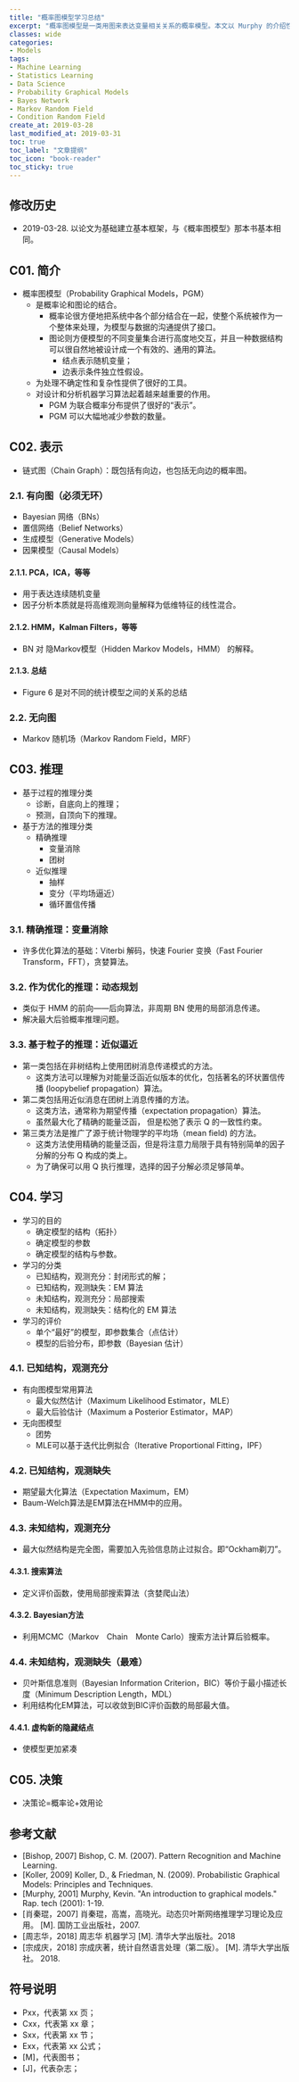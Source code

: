 ```yaml
---
title: "概率图模型学习总结"
excerpt: "概率图模型是一类用图来表达变量相关关系的概率模型。本文以 Murphy 的介绍性论文为基础的学习笔记。"
classes: wide
categories:
- Models
tags:
- Machine Learning
- Statistics Learning
- Data Science
- Probability Graphical Models
- Bayes Network
- Markov Random Field
- Condition Random Field
create_at: 2019-03-28
last_modified_at: 2019-03-31
toc: true
toc_label: "文章提纲"
toc_icon: "book-reader"
toc_sticky: true
---
```


## 修改历史

* 2019-03-28. 以论文为基础建立基本框架，与《概率图模型》那本书基本相同。

## C01. 简介

* 概率图模型（Probability Graphical Models，PGM）
  * 是概率论和图论的结合。
    * 概率论很方便地把系统中各个部分结合在一起，使整个系统被作为一个整体来处理，为模型与数据的沟通提供了接口。
    * 图论则方便模型的不同变量集合进行高度地交互，并且一种数据结构可以很自然地被设计成一个有效的、通用的算法。
      * 结点表示随机变量；
      * 边表示条件独立性假设。
  * 为处理不确定性和复杂性提供了很好的工具。
  * 对设计和分析机器学习算法起着越来越重要的作用。
    * PGM 为联合概率分布提供了很好的“表示”。
    * PGM 可以大幅地减少参数的数量。

## C02. 表示

* 链式图（Chain Graph）：既包括有向边，也包括无向边的概率图。

### 2.1. 有向图（必须无环）

* Bayesian 网络（BNs）
* 置信网络（Belief Networks）
* 生成模型（Generative Models）
* 因果模型（Causal Models）

#### 2.1.1. PCA，ICA，等等

* 用于表达连续随机变量
* 因子分析本质就是将高维观测向量解释为低维特征的线性混合。

#### 2.1.2. HMM，Kalman Filters，等等

* BN 对 隐Markov模型（Hidden Markov Models，HMM） 的解释。

#### 2.1.3. 总结

* Figure 6 是对不同的统计模型之间的关系的总结

### 2.2. 无向图

* Markov 随机场（Markov Random Field，MRF）

## C03. 推理

* 基于过程的推理分类
  * 诊断，自底向上的推理；
  * 预测，自顶向下的推理。
* 基于方法的推理分类
  * 精确推理
    * 变量消除
    * 团树
  * 近似推理
    * 抽样
    * 变分（平均场逼近）
    * 循环置信传播

### 3.1. 精确推理：变量消除

* 许多优化算法的基础：Viterbi 解码，快速 Fourier 变换（Fast Fourier Transform，FFT），贪婪算法。

### 3.2. 作为优化的推理：动态规划

* 类似于 HMM 的前向——后向算法，非周期 BN 使用的局部消息传递。
* 解决最大后验概率推理问题。

### 3.3. 基于粒子的推理：近似逼近

* 第一类包括在非树结构上使用团树消息传递模式的方法。
  * 这类方法可以理解为对能量泛函近似版本的优化，包括著名的环状置信传播 (loopybelief propagation）算法。
* 第二类包括用近似消息在团树上消息传播的方法。
  * 这类方法，通常称为期望传播（expectation propagation）算法。
  * 虽然最大化了精确的能量泛函， 但是松弛了表示 Q 的一致性约束。
* 第三类方法是推广了源于统计物理学的平均场（mean field) 的方法。
  * 这类方法使用精确的能量泛函，但是将注意力局限于具有特别简单的因子分解的分布 Q 构成的类上。
  * 为了确保可以用 Q 执行推理，选择的因子分解必须足够简单。

## C04. 学习

* 学习的目的
  * 确定模型的结构（拓扑）
  * 确定模型的参数
  * 确定模型的结构与参数。
* 学习的分类
  * 已知结构，观测充分：封闭形式的解；
  * 已知结构，观测缺失：EM 算法
  * 未知结构，观测充分：局部搜索
  * 未知结构，观测缺失：结构化的 EM 算法
* 学习的评价
  * 单个“最好”的模型，即参数集合（点估计）
  * 模型的后验分布，即参数（Bayesian 估计）

### 4.1. 已知结构，观测充分

* 有向图模型常用算法
  * 最大似然估计（Maximum Likelihood Estimator，MLE）
  * 最大后验估计（Maximum a Posterior Estimator，MAP）
* 无向图模型
  * 团势
  * MLE可以基于迭代比例拟合（Iterative Proportional Fitting，IPF）

### 4.2. 已知结构，观测缺失

* 期望最大化算法（Expectation Maximum，EM）
* Baum-Welch算法是EM算法在HMM中的应用。

### 4.3. 未知结构，观测充分

* 最大似然结构是完全图，需要加入先验信息防止过拟合。即“Ockham剃刀”。

#### 4.3.1. 搜索算法

* 定义评价函数，使用局部搜索算法（贪婪爬山法）

#### 4.3.2. Bayesian方法

* 利用MCMC（Markov　Chain　Monte Carlo）搜索方法计算后验概率。
  
### 4.4. 未知结构，观测缺失（最难）

* 贝叶斯信息准则（Bayesian Information Criterion，BIC）等价于最小描述长度（Minimum Description Length，MDL）
* 利用结构化EM算法，可以收敛到BIC评价函数的局部最大值。
  
#### 4.4.1. 虚构新的隐藏结点

* 使模型更加紧凑

## C05. 决策

* 决策论=概率论+效用论

## 参考文献

* \[Bishop, 2007] Bishop, C. M. (2007). Pattern Recognition and Machine Learning.
* \[Koller, 2009] Koller, D., & Friedman, N. (2009). Probabilistic Graphical Models: Principles and Techniques.
* \[Murphy, 2001] Murphy, Kevin. "An introduction to graphical models." Rap. tech (2001): 1-19.
* \[肖秦琨，2007] 肖秦琨，高嵩，高晓光。动态贝叶斯网络推理学习理论及应用。 \[M]. 国防工业出版社，2007.
* \[周志华，2018] 周志华 机器学习 \[M]. 清华大学出版社。2018
* \[宗成庆，2018] 宗成庆著，统计自然语言处理（第二版）。 \[M]. 清华大学出版社。 2018.

## 符号说明

* Pxx，代表第 xx 页；
* Cxx，代表第 xx 章；
* Sxx，代表第 xx 节；
* Exx，代表第 xx 公式；
* \[M]，代表图书；
* \[J]，代表杂志；